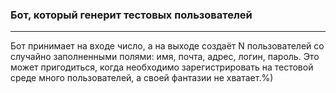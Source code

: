 ### Бот, который генерит тестовых пользователей
___
Бот принимает на входе число, а на выходе создаёт N пользователей со случайно заполненными полями: имя, почта, адрес, логин, пароль.
Это может пригодиться, когда необходимо зарегистрировать на тестовой среде много пользователей, а своей фантазии не хватает.%)